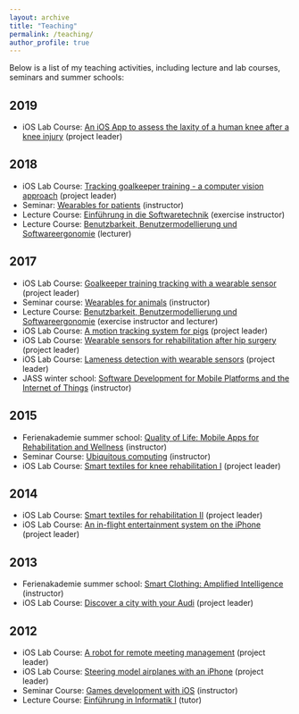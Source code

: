 ```yaml
---
layout: archive
title: "Teaching"
permalink: /teaching/
author_profile: true
---
```


Below is a list of my teaching activities, including lecture and lab courses, seminars and summer schools:

## 2019
* iOS Lab Course: [An iOS App to assess the laxity of a human knee after a knee injury](https://ase.in.tum.de/lehrstuhl_1/component/content/article/106-teaching/1063) (project leader)

## 2018
* iOS Lab Course: [Tracking goalkeeper training - a computer vision approach](https://ase.in.tum.de/lehrstuhl_1/component/content/article/106-teaching/1037) (project leader)
* Seminar: [Wearables for patients](https://ase.in.tum.de/lehrstuhl_1/component/content/article/997-wearables-for-patients-ws18-19) (instructor)
* Lecture Course: [Einführung in die Softwaretechnik](https://ase.in.tum.de/lehrstuhl_1/teaching/summer-2018/121-teaching/st18/963-eist-2018) (exercise instructor) 
* Lecture Course: [Benutzbarkeit, Benutzermodellierung und Softwareergonomie](https://ase.in.tum.de/lehrstuhl_1/component/content/article/87-uncategorised/955-course-usability-user-modelling-and-software-ergonomics-in2266) (lecturer)
	
## 2017
* iOS Lab Course: [Goalkeeper training tracking with a wearable sensor](https://ase.in.tum.de/lehrstuhl_1/component/content/article/106-teaching/937) (project leader)
* Seminar course: [Wearables for animals](https://ase.in.tum.de/lehrstuhl_1/component/content/article/119-teaching/winterterm-2017-2018/939-wearables-for-animals-ws17-19) (instructor)
* Lecture Course: [Benutzbarkeit, Benutzermodellierung und Softwareergonomie](https://ase.in.tum.de/lehrstuhl_1/component/content/article/87-uncategorised/955-course-usability-user-modelling-and-software-ergonomics-in2266) (exercise instructor and lecturer)
* iOS Lab Course: [A motion tracking system for pigs](https://ase.in.tum.de/lehrstuhl_1/component/content/article/106-teaching/897) (project leader)
* iOS Lab Course: [Wearable sensors for rehabilitation after hip surgery](https://ase.in.tum.de/lehrstuhl_1/component/content/article/106-teaching/897) (project leader)
* iOS Lab Course: [Lameness detection with wearable sensors](https://ase.in.tum.de/lehrstuhl_1/component/content/article/106-teaching/741) (project leader)
* JASS winter school: [Software Development for Mobile Platforms and the Internet of Things](https://ase.in.tum.de/lehrstuhl_1/projects/all-projects/738-jass-2016) (instructor)

## 2015
* Ferienakademie summer school: [Quality of Life: Mobile Apps for Rehabilitation and Wellness](https://ase.in.tum.de/lehrstuhl_1/component/content/article/id=581) (instructor)
* Seminar Course: [Ubiquitous computing](https://ase.in.tum.de/lehrstuhl_1/home/108-teaching/winterterm-2015-2016/697-master-seminar-ubiquitous-computing-2) (instructor)
* iOS Lab Course: [Smart textiles for knee rehabilitation I](https://ase.in.tum.de/lehrstuhl_1/component/content/article/106-teaching/wt1415/546-ios-praktikum-ws14?Itemid=115) (project leader)

## 2014
* iOS Lab Course: [Smart textiles for rehabilitation II](https://ase.in.tum.de/lehrstuhl_1/teaching/timeline-st14/105-teaching/st-14/531-ios-praktikum-2014) (project leader)
* iOS Lab Course: [An in-flight entertainment system on the iPhone](https://ase.in.tum.de/lehrstuhl_1/teaching/timeline-st14/105-teaching/st-14/531-ios-praktikum-2014) (project leader)

## 2013
* Ferienakademie summer school: [Smart Clothing: Amplified Intelligence](https://ase.in.tum.de/lehrstuhl_1/projects/488-ferienakademie-2013) (instructor)
* iOS Lab Course: [Discover a city with your Audi](https://ase.in.tum.de/lehrstuhl_1/projects/500-ios-praktikum-2013#audi) (project leader)
	
## 2012
* iOS Lab Course: [A robot for remote meeting management](https://ase.in.tum.de/lehrstuhl_1/teaching/older-terms/72-teaching/st12/405-ios-praktikum-2012) (project leader)
* iOS Lab Course: [Steering model airplanes with an iPhone](https://ase.in.tum.de/lehrstuhl_1/projects/451-ios-praktikum-2012#Graupner) (project leader)
* Seminar Course: [Games development with iOS](https://ase.in.tum.de/lehrstuhl_1/teaching/timeline-wt1112/377-games-development-with-ios) (instructor)
* Lecture Course: [Einführung in Informatik I](http://www2.in.tum.de/hp/Main?nid=182) (tutor)
